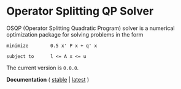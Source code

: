 # Operator Splitting QP Solver

OSQP (Operator Splitting Quadratic Program) solver is a numerical optimization package for solving problems in the form
```
minimize        0.5 x' P x + q' x

subject to      l <= A x <= u
```

The current version is `0.0.0`.

**Documentation** ( [stable](http://osqp.readthedocs.io/en/stable) | [latest](http://osqp.readthedocs.io/en/latest) )
